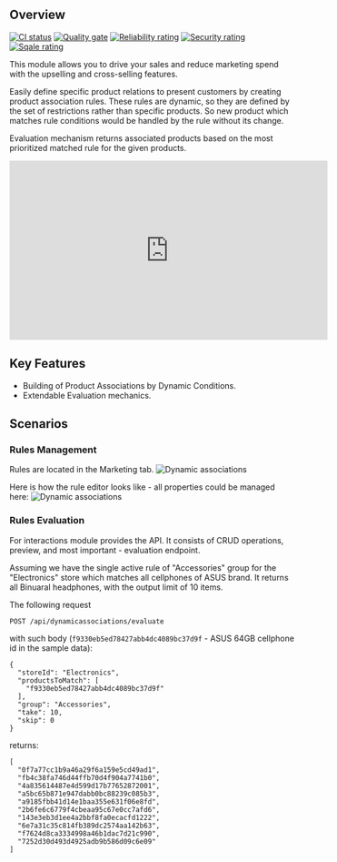 ## Overview

[![CI status](https://github.com/VirtoCommerce/vc-module-dynamic-associations/workflows/Module%20CI/badge.svg?branch=dev)](https://github.com/VirtoCommerce/vc-module-dynamic-associations/actions?query=workflow%3A"Module+CI") [![Quality gate](https://sonarcloud.io/api/project_badges/measure?project=VirtoCommerce_vc-module-dynamic-associations&metric=alert_status&branch=dev)](https://sonarcloud.io/dashboard?id=VirtoCommerce_vc-module-dynamic-associations) [![Reliability rating](https://sonarcloud.io/api/project_badges/measure?project=VirtoCommerce_vc-module-dynamic-associations&metric=reliability_rating&branch=dev)](https://sonarcloud.io/dashboard?id=VirtoCommerce_vc-module-dynamic-associations) [![Security rating](https://sonarcloud.io/api/project_badges/measure?project=VirtoCommerce_vc-module-dynamic-associations&metric=security_rating&branch=dev)](https://sonarcloud.io/dashboard?id=VirtoCommerce_vc-module-dynamic-associations) [![Sqale rating](https://sonarcloud.io/api/project_badges/measure?project=VirtoCommerce_vc-module-dynamic-associations&metric=sqale_rating&branch=dev)](https://sonarcloud.io/dashboard?id=VirtoCommerce_vc-module-dynamic-associations)

This module allows you to drive your sales and reduce marketing spend with the upselling and cross-selling features.

Easily define specific product relations to present customers by creating product association rules. These rules are dynamic, so they are defined by the set of restrictions rather than specific products. So new product which matches rule conditions would be handled by the rule without its change.

Evaluation mechanism returns associated products based on the most prioritized matched rule for the given products.

<iframe width="560" height="315" src="https://www.youtube.com/embed/h-YZuKBO7b8" title="YouTube video player" frameborder="0" allow="accelerometer; autoplay; clipboard-write; encrypted-media; gyroscope; picture-in-picture" allowfullscreen></iframe>

## Key Features
* Building of Product Associations by Dynamic Conditions.
* Extendable Evaluation mechanics.

## Scenarios

### Rules Management

Rules are located in the Marketing tab.
![Dynamic associations](/media/rule-list.png)  

Here is how the rule editor looks like - all properties could be managed here:
![Dynamic associations](/media/rule-wizard.png)  

### Rules Evaluation

For interactions module provides the API. It consists of CRUD operations, preview, and most important - evaluation endpoint.

Assuming we have the single active rule of "Accessories" group for the "Electronics" store which matches all cellphones of ASUS brand. It returns all Binuaral headphones, with the output limit of 10 items.

The following request 
```
POST /api/dynamicassociations/evaluate
```
with such body (`f9330eb5ed78427abb4dc4089bc37d9f` - ASUS 64GB cellphone id in the sample data):
```
{
  "storeId": "Electronics",
  "productsToMatch": [
    "f9330eb5ed78427abb4dc4089bc37d9f"
  ],
  "group": "Accessories",
  "take": 10,
  "skip": 0
}
```
returns:
```
[
  "0f7a77cc1b9a46a29f6a159e5cd49ad1",
  "fb4c38fa746d44ffb70d4f904a7741b0",
  "4a835614487e4d599d17b77652872001",
  "a5bc65b871e947dabb0bc88239c085b3",
  "a9185fbb41d14e1baa355e631f06e8fd",
  "2b6fe6c6779f4cbeaa95c67e0cc7afd6",
  "143e3eb3d1ee4a2bbf8fa0ecacfd1222",
  "6e7a31c35c814fb389dc2574aa142b63",
  "f7624d8ca3334998a46b1dac7d21c990",
  "7252d30d493d4925adb9b586d09c6e09"
]
```
